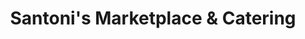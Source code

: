 ---
title: "Santoni's Marketplace & Catering"
url: /reisterstown/santonis-marketplace-und-catering/
shop: Allgemein
---